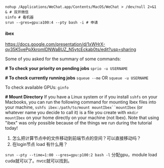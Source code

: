 ```

nohup /Applications/WeChat.app/Contents/MacOS/WeChat > /dev/null 2>&1 & # 双开微信
sinfo # 看机器
srun --gres=gpu:a100:4 --pty bash -i # 申请
```

#### ibex

https://docs.google.com/presentation/d/1xWHrX-qy35K5vePpXkromIDNWaBUZ_N5ytcEckab0ts/edit?usp=sharing

Some of you asked for the summary of some commands:

**# To check your priority on pending jobs**
`sprio -u USERNAME`

**# To check currently running jobs**
`squeue --me` OR `squeue -u USERNAME`

To check available GPUs:  `ginfo`

**# Mount Directory**
If you have a Linux system or if you install `sshfs` on your Macbooks, you can run the following command for mounting Ibex files into your machine,
`sshfs ibex:/path/to/mount mountIbex``mountIbex` (or whatever name you decide to call it) is a file you create with `mkdir mountIbex` on your home directly on your machine (not Ibex). Note that using "ibex" was only possible because of the things we run during the tutorial today!

1. 怎么把计算节点中的文件移动到前端节点的空间？可以直接移动吗？
2.  在login节点 load 有什么用？

`srun --pty --time=1:00 --gres=gpu:p100:2 bash -l` 分配gpu，module load cuda就可以了。nvcc就可以找到。 







